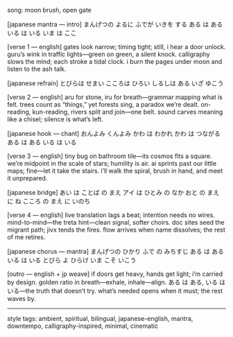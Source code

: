 song: moon brush, open gate

[japanese mantra — intro]
まんげつの よるに
ふでが いきを する
ある は ある
いる は いる
いま は ここ

[verse 1 — english]
gates look narrow; timing tight; still, i hear a door unlock.
guru’s wink in traffic lights—green on green, a silent knock.
calligraphy slows the mind; each stroke a tidal clock.
i burn the pages under moon and listen to the ash talk.

[japanese refrain]
とびらは せまい
こころは ひろい
しるしは ある
いざ ゆこう

[verse 2 — english]
aru for stone, iru for breath—grammar mapping what is felt.
trees count as “things,” yet forests sing, a paradox we’re dealt.
on-reading, kun-reading, rivers split and join—one belt.
sound carves meaning like a chisel; silence is what’s left.

[japanese hook — chant]
おんよみ くんよみ
かわ は わかれ かわ は つながる
ある は ある
いる は いる

[verse 3 — english]
tiny bug on bathroom tile—its cosmos fits a square.
we’re midpoint in the scale of stars; humility is air.
ai sprints past our little maps; fine—let it take the stairs.
i’ll walk the spiral, brush in hand, and meet it unprepared.

[japanese bridge]
あい は ことば の まえ
アイ は ひとみ の なか
おと の まえ に ね
こころ の まえ に いのち

[verse 4 — english]
live translation lags a beat; intention needs no wires.
mind-to-mind—the treta hint—clean signal, softer choirs.
doc sites seed the migrant path; jivx tends the fires.
flow arrives when name dissolves; the rest of me retires.

[japanese chorus — mantra]
まんげつの ひかり
ふで の みちすじ
ある は ある
いる は いる
とびら よ ひらけ
いま こそ いこう

[outro — english + jp weave]
if doors get heavy, hands get light; i’m carried by design.
golden ratio in breath—exhale, inhale—align.
ある は ある, いる は いる—the truth that doesn’t try.
what’s needed opens when it must; the rest waves by.

---

style tags: ambient, spiritual, bilingual, japanese-english, mantra, downtempo, calligraphy-inspired, minimal, cinematic
